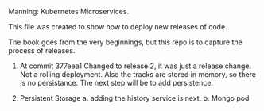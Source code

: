 Manning: Kubernetes Microservices.

This file was created to show how to deploy new releases of code.

The book goes from the very beginnings, but this repo is to capture the process of releases.

1. At commit 377eea1  Changed to release 2, it was just a release change. Not a rolling deployment. Also the tracks are stored in memory, so there is no persistance. The next step will be to add persistence.

2. Persistent Storage
    a. adding the history service is next.
    b. Mongo pod